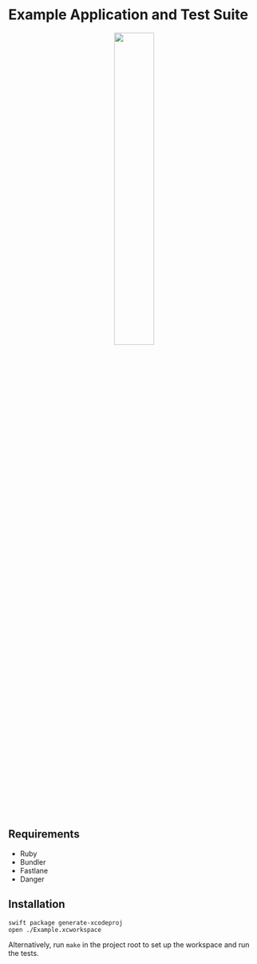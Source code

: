 # Example Application and Test Suite

<p align="center"><img src="../Documentation/exampleapp.gif" width="40%"></img></p>

## Requirements
- Ruby
- Bundler
- Fastlane
- Danger

## Installation

```shell
swift package generate-xcodeproj
open ./Example.xcworkspace
```

Alternatively, run `make` in the project root to set up the workspace and run the tests.